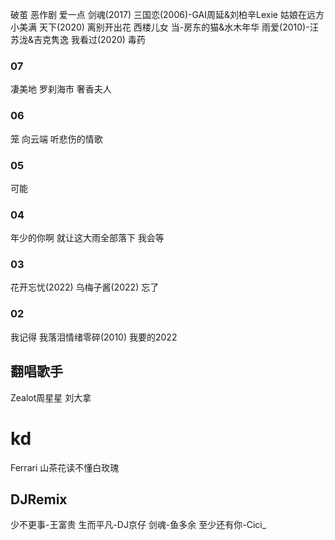 破茧
恶作剧
爱一点
剑魂(2017)
三国恋(2006)-GAI周延&刘柏辛Lexie
姑娘在远方
小美满
天下(2020)
离别开出花
西楼儿女
当-房东的猫&水木年华
雨爱(2010)-汪苏泷&吉克隽逸
我看过(2020)
毒药
### 07
凄美地
罗刹海市
奢香夫人
### 06
笼
向云端
听悲伤的情歌
### 05
可能
### 04
年少的你啊
就让这大雨全部落下
我会等
### 03
花开忘忧(2022)
乌梅子酱(2022)
忘了
### 02
我记得
我落泪情绪零碎(2010)
我要的2022
## 翻唱歌手
Zealot周星星
刘大拿
# kd
Ferrari
山茶花读不懂白玫瑰
## DJRemix
少不更事-王富贵
生而平凡-DJ京仔
剑魂-鱼多余
至少还有你-Cici_